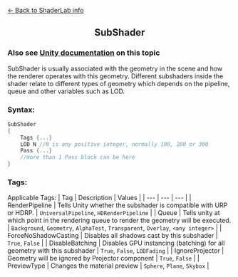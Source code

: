 [<- Back to ShaderLab info](../About.md)
<h2 align="center">SubShader</h2>

### Also see [Unity documentation](https://docs.unity3d.com/Manual/SL-SubShader.html) on this topic

SubShader is usually associated with the geometry in the scene and how the renderer operates with this geometry. Different subshaders inside the shader relate to different types of geometry which depends on the pipeline, queue and other variables such as LOD.

### Syntax:
```C#
SubShader
{
    Tags {...}
    LOD N //N is any positive integer, normally 100, 200 or 300
    Pass {...}
    //more than 1 Pass block can be here
}
```

### Tags:
Applicable Tags:
| Tag | Description | Values |
| --- | --- | --- |
| RenderPipeline | Tells Unity whether the subshader is compatible with URP or HDRP. | ```UniversalPipeline```, ```HDRenderPipeline``` |
| Queue | Tells unity at which point in the rendering queue to render the geometry will be executed. | ```Background```, ```Geometry```, ```AlphaTest```, ```Transparent```, ```Overlay```, ```<any integer>``` |
| ForceNoShadowCasting | Disables all shadows cast by this subshader | ```True```, ```False``` |
| DisableBatching | Disables GPU instancing (batching) for all geometry with this subshader | ```True```, ```False```, ```LODFading``` |
| IgnoreProjector | Geometry will be ignored by Projector component | ```True```, ```False``` |
| PreviewType | Changes the material preview | ```Sphere```, ```Plane```, ```Skybox``` |